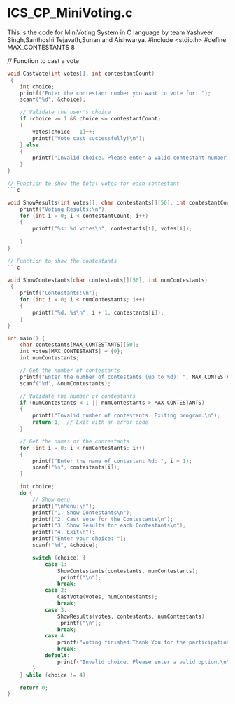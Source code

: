 # ICS_CP_MiniVoting.c
This is the code for MiniVoting System in C language by team Yashveer Singh,Santhoshi Tejavath,Sunan and Aishwarya.
#include <stdio.h>
#define MAX_CONTESTANTS 8

// Function to cast a vote
```c
void CastVote(int votes[], int contestantCount)
 {
    int choice;
    printf("Enter the contestant number you want to vote for: ");
    scanf("%d", &choice);

    // Validate the user's choice
    if (choice >= 1 && choice <= contestantCount)
    {
        votes[choice - 1]++;
        printf("Vote cast successfully!\n");
    } else 
    {
        printf("Invalid choice. Please enter a valid contestant number.\n");
    }
}

// Function to show the total votes for each contestant
```c

void ShowResults(int votes[], char contestants[][50], int contestantCount) {
    printf("Voting Results:\n");
    for (int i = 0; i < contestantCount; i++) 
    {
        printf("%s: %d votes\n", contestants[i], votes[i]);
        
    }
}

// Function to show the contestants
```c

void ShowContestants(char contestants[][50], int numContestants)
 {
    printf("Contestants:\n");
    for (int i = 0; i < numContestants; i++) 
    {
        printf("%d. %s\n", i + 1, contestants[i]);
    }
}

int main() {
    char contestants[MAX_CONTESTANTS][50];
    int votes[MAX_CONTESTANTS] = {0};
    int numContestants;

    // Get the number of contestants
    printf("Enter the number of contestants (up to %d): ", MAX_CONTESTANTS);
    scanf("%d", &numContestants);

    // Validate the number of contestants
    if (numContestants < 1 || numContestants > MAX_CONTESTANTS) 
    {
        printf("Invalid number of contestants. Exiting program.\n");
        return 1;  // Exit with an error code
    }

    // Get the names of the contestants
    for (int i = 0; i < numContestants; i++)
    {
        printf("Enter the name of contestant %d: ", i + 1);
        scanf("%s", contestants[i]);
    }

    int choice;
    do {
        // Show menu
        printf("\nMenu:\n");
        printf("1. Show Contestants\n");
        printf("2. Cast Vote for the Contestants\n");
        printf("3. Show Results for each Contestants\n");
        printf("4. Exit\n");
        printf("Enter your choice: ");
        scanf("%d", &choice);

        switch (choice) {
            case 1:
                ShowContestants(contestants, numContestants);
                 printf("\n");
                break;
            case 2:
                CastVote(votes, numContestants);
                break;
            case 3:
                ShowResults(votes, contestants, numContestants);
                 printf("\n");
                break;
            case 4:
                printf("voting finished.Thank You for the participation!\n");
                break;
            default:
                printf("Invalid choice. Please enter a valid option.\n");
        }
    } while (choice != 4);

    return 0;  
}
